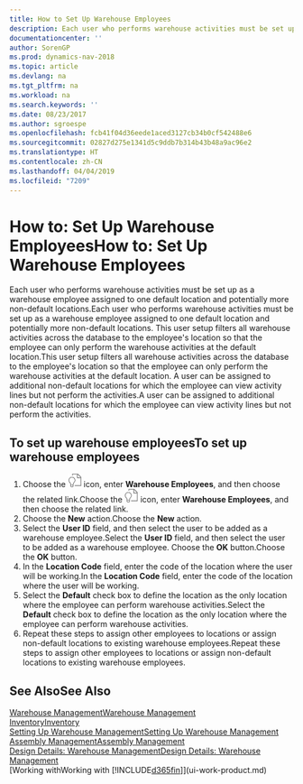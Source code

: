 ```yaml
---
title: How to Set Up Warehouse Employees
description: Each user who performs warehouse activities must be set up as a warehouse employee assigned to one default location and potentially more non-default locations.
documentationcenter: ''
author: SorenGP
ms.prod: dynamics-nav-2018
ms.topic: article
ms.devlang: na
ms.tgt_pltfrm: na
ms.workload: na
ms.search.keywords: ''
ms.date: 08/23/2017
ms.author: sgroespe
ms.openlocfilehash: fcb41f04d36eede1aced3127cb34b0cf542488e6
ms.sourcegitcommit: 02827d275e1341d5c9ddb7b314b43b48a9ac96e2
ms.translationtype: HT
ms.contentlocale: zh-CN
ms.lasthandoff: 04/04/2019
ms.locfileid: "7209"
---
```

# <a name="how-to-set-up-warehouse-employees"></a><span data-ttu-id="95c67-103">How to: Set Up Warehouse Employees</span><span class="sxs-lookup"><span data-stu-id="95c67-103">How to: Set Up Warehouse Employees</span></span>
<span data-ttu-id="95c67-104">Each user who performs warehouse activities must be set up as a warehouse employee assigned to one default location and potentially more non-default locations.</span><span class="sxs-lookup"><span data-stu-id="95c67-104">Each user who performs warehouse activities must be set up as a warehouse employee assigned to one default location and potentially more non-default locations.</span></span> <span data-ttu-id="95c67-105">This user setup filters all warehouse activities across the database to the employee's location so that the employee can only perform the warehouse activities at the default location.</span><span class="sxs-lookup"><span data-stu-id="95c67-105">This user setup filters all warehouse activities across the database to the employee's location so that the employee can only perform the warehouse activities at the default location.</span></span> <span data-ttu-id="95c67-106">A user can be assigned to additional non-default locations for which the employee can view activity lines but not perform the activities.</span><span class="sxs-lookup"><span data-stu-id="95c67-106">A user can be assigned to additional non-default locations for which the employee can view activity lines but not perform the activities.</span></span>

## <a name="to-set-up-warehouse-employees"></a><span data-ttu-id="95c67-107">To set up warehouse employees</span><span class="sxs-lookup"><span data-stu-id="95c67-107">To set up warehouse employees</span></span>  
1.  <span data-ttu-id="95c67-108">Choose the ![Search for Page or Report](media/ui-search/search_small.png "Search for Page or Report icon") icon, enter **Warehouse Employees**, and then choose the related link.</span><span class="sxs-lookup"><span data-stu-id="95c67-108">Choose the ![Search for Page or Report](media/ui-search/search_small.png "Search for Page or Report icon") icon, enter **Warehouse Employees**, and then choose the related link.</span></span>  
2. <span data-ttu-id="95c67-109">Choose the **New** action.</span><span class="sxs-lookup"><span data-stu-id="95c67-109">Choose the **New** action.</span></span>  
3. <span data-ttu-id="95c67-110">Select the **User ID** field, and then select the user to be added as a warehouse employee.</span><span class="sxs-lookup"><span data-stu-id="95c67-110">Select the **User ID** field, and then select the user to be added as a warehouse employee.</span></span> <span data-ttu-id="95c67-111">Choose the **OK** button.</span><span class="sxs-lookup"><span data-stu-id="95c67-111">Choose the **OK** button.</span></span>  
6.  <span data-ttu-id="95c67-112">In the **Location Code** field, enter the code of the location where the user will be working.</span><span class="sxs-lookup"><span data-stu-id="95c67-112">In the **Location Code** field, enter the code of the location where the user will be working.</span></span>  
7.  <span data-ttu-id="95c67-113">Select the **Default** check box to define the location as the only location where the employee can perform warehouse activities.</span><span class="sxs-lookup"><span data-stu-id="95c67-113">Select the **Default** check box to define the location as the only location where the employee can perform warehouse activities.</span></span>  
8.  <span data-ttu-id="95c67-114">Repeat these steps to assign other employees to locations or assign non-default locations to existing warehouse employees.</span><span class="sxs-lookup"><span data-stu-id="95c67-114">Repeat these steps to assign other employees to locations or assign non-default locations to existing warehouse employees.</span></span>  

## <a name="see-also"></a><span data-ttu-id="95c67-115">See Also</span><span class="sxs-lookup"><span data-stu-id="95c67-115">See Also</span></span>  
[<span data-ttu-id="95c67-116">Warehouse Management</span><span class="sxs-lookup"><span data-stu-id="95c67-116">Warehouse Management</span></span>](warehouse-manage-warehouse.md)  
[<span data-ttu-id="95c67-117">Inventory</span><span class="sxs-lookup"><span data-stu-id="95c67-117">Inventory</span></span>](inventory-manage-inventory.md)  
[<span data-ttu-id="95c67-118">Setting Up Warehouse Management</span><span class="sxs-lookup"><span data-stu-id="95c67-118">Setting Up Warehouse Management</span></span>](warehouse-setup-warehouse.md)     
[<span data-ttu-id="95c67-119">Assembly Management</span><span class="sxs-lookup"><span data-stu-id="95c67-119">Assembly Management</span></span>](assembly-assemble-items.md)    
[<span data-ttu-id="95c67-120">Design Details: Warehouse Management</span><span class="sxs-lookup"><span data-stu-id="95c67-120">Design Details: Warehouse Management</span></span>](design-details-warehouse-management.md)  
[<span data-ttu-id="95c67-121">Working with</span><span class="sxs-lookup"><span data-stu-id="95c67-121">Working with</span></span> [!INCLUDE[d365fin](includes/d365fin_md.md)]](ui-work-product.md)  
